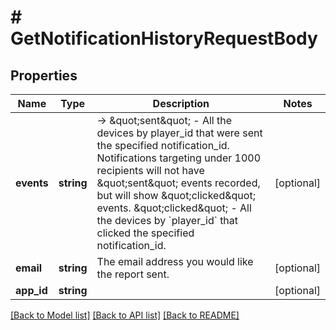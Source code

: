 # # GetNotificationHistoryRequestBody

## Properties

Name | Type | Description | Notes
------------ | ------------- | ------------- | -------------
**events** | **string** | -&gt; \&quot;sent\&quot; - All the devices by player_id that were sent the specified notification_id.  Notifications targeting under 1000 recipients will not have \&quot;sent\&quot; events recorded, but will show \&quot;clicked\&quot; events. \&quot;clicked\&quot; - All the devices by &#x60;player_id&#x60; that clicked the specified notification_id. | [optional]
**email** | **string** | The email address you would like the report sent. | [optional]
**app_id** | **string** |  | [optional]

[[Back to Model list]](../../README.md#models) [[Back to API list]](../../README.md#endpoints) [[Back to README]](../../README.md)
